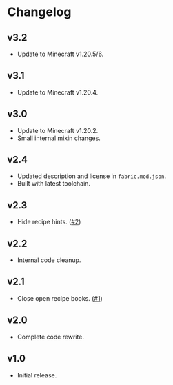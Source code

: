 # Changelog

## v3.2

* Update to Minecraft v1.20.5/6.

## v3.1

* Update to Minecraft v1.20.4.

## v3.0

* Update to Minecraft v1.20.2.
* Small internal mixin changes.

## v2.4

* Updated description and license in `fabric.mod.json`.
* Built with latest toolchain.

## v2.3

* Hide recipe hints. ([#2](https://github.com/Grayray75/NoRecipeBook/issues/2))

## v2.2

* Internal code cleanup.

## v2.1

* Close open recipe books. ([#1](https://github.com/Grayray75/NoRecipeBook/issues/1))

## v2.0

* Complete code rewrite.

## v1.0

* Initial release.
